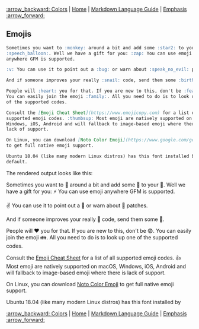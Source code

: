 [:arrow\_backward: Colors](Colors_Tutorial.md) | [Home](../../README.md) | [Markdown Language Guide](../Markdown_Language_Guide.md) | [Emphasis :arrow\_forward:](Emphasis_Tutorial.md)

## Emojis
```markdown
Sometimes you want to :monkey: around a bit and add some :star2: to your
:speech_balloon:. Well we have a gift for you: :zap: You can use emoji
anywhere GFM is supported.

:v: You can use it to point out a :bug: or warn about :speak_no_evil: patches.

And if someone improves your really :snail: code, send them some :birthday:.

People will :heart: you for that. If you are new to this, don't be :fearful:.
You can easily join the emoji :family:. All you need to do is to look up one
of the supported codes.

Consult the [Emoji Cheat Sheet](https://www.emojicopy.com) for a list of all
supported emoji codes. :thumbsup: Most emoji are natively supported on macOS,
Windows, iOS, Android and will fallback to image-based emoji where there is
lack of support.

On Linux, you can download [Noto Color Emoji](https://www.google.com/get/noto/help/emoji/)
to get full native emoji support.

Ubuntu 18.04 (like many modern Linux distros) has this font installed by
default.
```

The rendered output looks like this:

Sometimes you want to :monkey: around a bit and add some :star2: to your
:speech_balloon:. Well we have a gift for you: :zap: You can use emoji
anywhere GFM is supported.

:v: You can use it to point out a :bug: or warn about :speak_no_evil: patches.

And if someone improves your really :snail: code, send them some :birthday:.

People will :heart: you for that. If you are new to this, don't be :fearful:.
You can easily join the emoji :family:. All you need to do is to look up one
of the supported codes.

Consult the [Emoji Cheat Sheet](https://www.emojicopy.com) for a list of all
supported emoji codes. :thumbsup: Most emoji are natively supported on macOS,
Windows, iOS, Android and will fallback to image-based emoji where there is
lack of support.

On Linux, you can download [Noto Color Emoji](https://www.google.com/get/noto/help/emoji/)
to get full native emoji support.

Ubuntu 18.04 (like many modern Linux distros) has this font installed by

[:arrow\_backward: Colors](Colors_Tutorial.md) | [Home](../../README.md) | [Markdown Language Guide](../Markdown_Language_Guide.md) | [Emphasis :arrow\_forward:](Emphasis_Tutorial.md)
